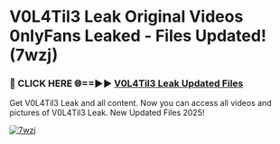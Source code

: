 # V0L4Til3 Leak Original Videos 0nlyFans Leaked - Files Updated! (7wzj)

<h3>🔴 CLICK HERE 🌐==►► <a href="https://tinyurl.com/x26r9saj" rel="nofollow">V0L4Til3 Leak Updated Files</a></h3>

Get V0L4Til3 Leak and all content. Now you can access all videos and pictures of V0L4Til3 Leak. New Updated Files 2025!

[![7wzj](https://i.imgur.com/LkgZPqh.gif)](https://tinyurl.com/x26r9saj)
